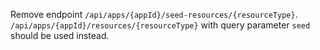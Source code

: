 Remove endpoint `/api/apps/{appId}/seed-resources/{resourceType}`.
`/api/apps/{appId}/resources/{resourceType}` with query parameter `seed` should be used instead.
